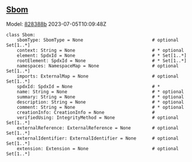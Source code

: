 ## [Sbom](https://github.com/spdx/spdx-3-model/blob/main/model/Software/Classes/Sbom.md)
Model: [828388b](https://github.com/spdx/spdx-3-model/commit/828388b98c2374f1af6b760ab87fee0d4a11e3f4) 2023-07-05T10:09:48Z
```
class Sbom:
    sbomType: SbomType = None                          # optional Set[1..*]
    context: String = None                             # * optional 
    element: SpdxId = None                             # * Set[1..*]
    rootElement: SpdxId = None                         # * Set[1..*]
    namespaces: NamespaceMap = None                    # optional Set[1..*]
    imports: ExternalMap = None                        # optional Set[1..*]
    spdxId: SpdxId = None                              # * 
    name: String = None                                # * optional 
    summary: String = None                             # * optional 
    description: String = None                         # * optional 
    comment: String = None                             # * optional 
    creationInfo: CreationInfo = None                  # 
    verifiedUsing: IntegrityMethod = None              # optional Set[1..*]
    externalReference: ExternalReference = None        # optional Set[1..*]
    externalIdentifier: ExternalIdentifier = None      # optional Set[1..*]
    extension: Extension = None                        # optional Set[1..*]
```

